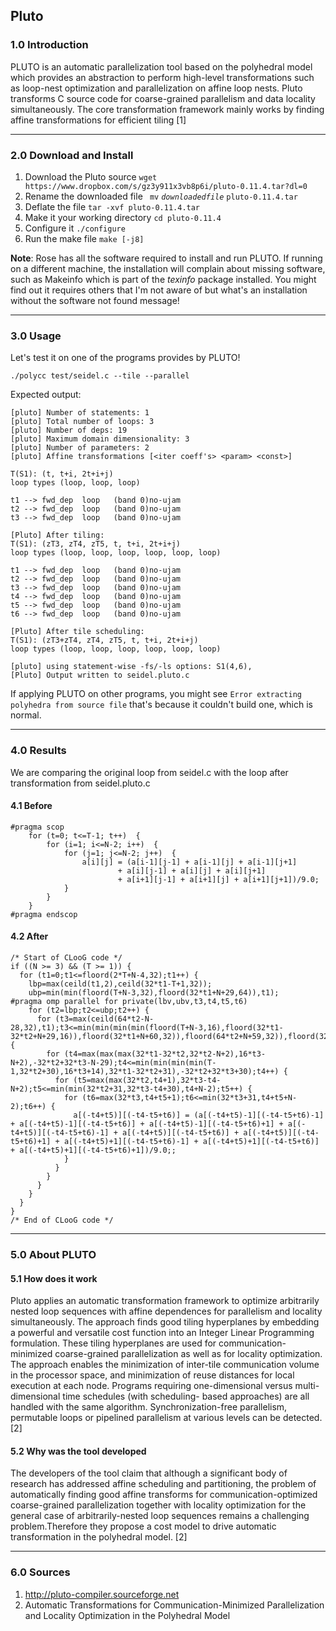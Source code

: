 ## Pluto   
### 1.0 Introduction  
PLUTO is an automatic parallelization tool based on the polyhedral model which provides an abstraction to perform high-level transformations such as loop-nest optimization and parallelization on affine loop nests. Pluto transforms C source code for coarse-grained parallelism and data locality simultaneously. The core transformation framework mainly works by finding affine transformations for efficient tiling [1]  

--- 
 

### 2.0 Download and Install  
1. Download the Pluto source ` wget https://www.dropbox.com/s/gz3y911x3vb8p6i/pluto-0.11.4.tar?dl=0 `
2. Rename the downloaded file ` mv` *`downloadedfile`* `pluto-0.11.4.tar `
3. Deflate the file ` tar -xvf pluto-0.11.4.tar `
4. Make it your working directory ` cd pluto-0.11.4 `
5. Configure it ` ./configure `
6. Run the make file ` make [-j8] `

**Note**: Rose has all the software required to install and run PLUTO. If running on a different machine, the installation will complain about missing software, such as Makeinfo which is part of the *texinfo* package installed. You might find out it requires others that I'm not aware of but what's an installation without the software not found message!  

--- 

### 3.0 Usage 

Let's test it on one of the programs provides by PLUTO! 

` ./polycc test/seidel.c --tile --parallel `

Expected output:
```
[pluto] Number of statements: 1
[pluto] Total number of loops: 3
[pluto] Number of deps: 19
[pluto] Maximum domain dimensionality: 3
[pluto] Number of parameters: 2
[pluto] Affine transformations [<iter coeff's> <param> <const>]

T(S1): (t, t+i, 2t+i+j)
loop types (loop, loop, loop)

t1 --> fwd_dep  loop   (band 0)no-ujam
t2 --> fwd_dep  loop   (band 0)no-ujam
t3 --> fwd_dep  loop   (band 0)no-ujam

[Pluto] After tiling:
T(S1): (zT3, zT4, zT5, t, t+i, 2t+i+j)
loop types (loop, loop, loop, loop, loop, loop)

t1 --> fwd_dep  loop   (band 0)no-ujam
t2 --> fwd_dep  loop   (band 0)no-ujam
t3 --> fwd_dep  loop   (band 0)no-ujam
t4 --> fwd_dep  loop   (band 0)no-ujam
t5 --> fwd_dep  loop   (band 0)no-ujam
t6 --> fwd_dep  loop   (band 0)no-ujam

[Pluto] After tile scheduling:
T(S1): (zT3+zT4, zT4, zT5, t, t+i, 2t+i+j)
loop types (loop, loop, loop, loop, loop, loop)

[pluto] using statement-wise -fs/-ls options: S1(4,6), 
[Pluto] Output written to seidel.pluto.c
```   

If applying PLUTO on other programs, you might see `Error extracting polyhedra from source file` that's because it couldn't build one, which is normal.

--- 
### 4.0 Results

We are comparing the original loop from seidel.c with the loop after transformation from seidel.pluto.c 

#### 4.1 Before 
```
#pragma scop
    for (t=0; t<=T-1; t++)  {
        for (i=1; i<=N-2; i++)  {
            for (j=1; j<=N-2; j++)  {
                a[i][j] = (a[i-1][j-1] + a[i-1][j] + a[i-1][j+1]
                        + a[i][j-1] + a[i][j] + a[i][j+1]
                        + a[i+1][j-1] + a[i+1][j] + a[i+1][j+1])/9.0;
            }
        }
    }
#pragma endscop
```
#### 4.2 After
```
/* Start of CLooG code */
if ((N >= 3) && (T >= 1)) {
  for (t1=0;t1<=floord(2*T+N-4,32);t1++) {
    lbp=max(ceild(t1,2),ceild(32*t1-T+1,32));
    ubp=min(min(floord(T+N-3,32),floord(32*t1+N+29,64)),t1);
#pragma omp parallel for private(lbv,ubv,t3,t4,t5,t6)
    for (t2=lbp;t2<=ubp;t2++) {
      for (t3=max(ceild(64*t2-N-28,32),t1);t3<=min(min(min(min(floord(T+N-3,16),floord(32*t1-32*t2+N+29,16)),floord(32*t1+N+60,32)),floord(64*t2+N+59,32)),floord(32*t2+T+N+28,32));t3++) {
        for (t4=max(max(max(32*t1-32*t2,32*t2-N+2),16*t3-N+2),-32*t2+32*t3-N-29);t4<=min(min(min(min(T-1,32*t2+30),16*t3+14),32*t1-32*t2+31),-32*t2+32*t3+30);t4++) {
          for (t5=max(max(32*t2,t4+1),32*t3-t4-N+2);t5<=min(min(32*t2+31,32*t3-t4+30),t4+N-2);t5++) {
            for (t6=max(32*t3,t4+t5+1);t6<=min(32*t3+31,t4+t5+N-2);t6++) {
              a[(-t4+t5)][(-t4-t5+t6)] = (a[(-t4+t5)-1][(-t4-t5+t6)-1] + a[(-t4+t5)-1][(-t4-t5+t6)] + a[(-t4+t5)-1][(-t4-t5+t6)+1] + a[(-t4+t5)][(-t4-t5+t6)-1] + a[(-t4+t5)][(-t4-t5+t6)] + a[(-t4+t5)][(-t4-t5+t6)+1] + a[(-t4+t5)+1][(-t4-t5+t6)-1] + a[(-t4+t5)+1][(-t4-t5+t6)] + a[(-t4+t5)+1][(-t4-t5+t6)+1])/9.0;;
            }
          }
        }
      }
    }
  }
}
/* End of CLooG code */
```
 
--- 
### 5.0 About PLUTO
#### 5.1 How does it work  
Pluto applies an automatic transformation framework to optimize arbitrarily nested loop sequences with affine dependences for parallelism and locality simultaneously. The approach finds good tiling hyperplanes by embedding a powerful and versatile cost function into an Integer Linear Programming formulation. These tiling hyperplanes are used for communication-minimized coarse-grained parallelization as well as for locality optimization. The approach enables the minimization of inter-tile communication volume in the processor space, and minimization of reuse distances for local execution at each node. Programs requiring one-dimensional versus multi-dimensional time schedules (with scheduling- based approaches) are all handled with the same algorithm. Synchronization-free parallelism, permutable loops or pipelined parallelism at various levels can be detected.  [2]


#### 5.2 Why was the tool developed  
The developers of the tool claim that although a significant body of research has addressed affine scheduling and partitioning, the problem of automatically finding good affine transforms for communication-optimized coarse-grained parallelization together with locality optimization for the general case of arbitrarily-nested loop sequences remains a challenging problem.Therefore they propose a cost model to drive automatic transformation in the polyhedral model. [2]
  
--- 


### 6.0  Sources
1. http://pluto-compiler.sourceforge.net 
2. Automatic Transformations for Communication-Minimized Parallelization and Locality Optimization in the Polyhedral Model
